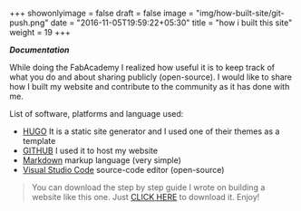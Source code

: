+++
showonlyimage = false
draft = false
image = "img/how-built-site/git-push.png"
date = "2016-11-05T19:59:22+05:30"
title = "how i built this site"
weight = 19
+++
<!--more-->

**_Documentation_**

While doing the FabAcademy I realized how useful it is to keep track of what you do and about sharing publicly (open-source). 
I would like to share how I built my website and contribute to the community as it has done with me.

List of software, platforms and language used:
* [HUGO](https://gohugo.io//) It is a static site generator and I used one of their themes as a template
* [GITHUB](https://github.com//) I used it to host my website
* [Markdown](https://en.wikipedia.org/wiki/Markdown) markup language (very simple)
* [Visual Studio Code](https://code.visualstudio.com/) source-code editor (open-source)

> You can download the step by step guide I wrote on building a website like this one. Just [CLICK HERE](/img/website-documentation/HUGO-and-Github-website-steps.pdf) to download it. Enjoy!